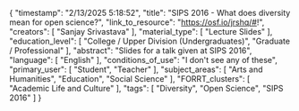 {
    "timestamp": "2/13/2025 5:18:52",
    "title": "SIPS 2016 - What does diversity mean for open science?",
    "link_to_resource": "https://osf.io/jrshq/#!",
    "creators": [
        "Sanjay Srivastava"
    ],
    "material_type": [
        "Lecture Slides"
    ],
    "education_level": [
        "College / Upper Division (Undergraduates)",
        "Graduate / Professional"
    ],
    "abstract": "Slides for a talk given at SIPS 2016",
    "language": [
        "English"
    ],
    "conditions_of_use": "I don't see any of these",
    "primary_user": [
        "Student",
        "Teacher"
    ],
    "subject_areas": [
        "Arts and Humanities",
        "Education",
        "Social Science"
    ],
    "FORRT_clusters": [
        "Academic Life and Culture"
    ],
    "tags": [
        "Diversity",
        "Open Science",
        "SIPS 2016"
    ]
}